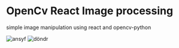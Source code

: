 # OpenCv React Image processing
 simple image manipulation using react and opencv-python

![ansyf](https://user-images.githubusercontent.com/81161466/235329879-d74c64d2-33b8-45a2-a3a0-2b5413dc06a1.png)
![döndr](https://user-images.githubusercontent.com/81161466/235329894-cd524027-f572-4e1a-a419-ada824185ae5.png)
